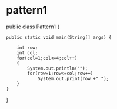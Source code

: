 # pattern1

public class Pattern1 {

	public static void main(String[] args) {
		
		int row;
		int col;
		for(col=1;col<=4;col++)
		{
			System.out.println("");
			for(row=1;row<=col;row++)
				System.out.print(row +" ");
		}
	}

}
